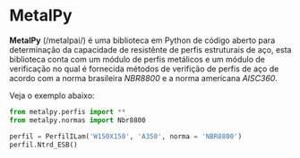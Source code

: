 MetalPy
=======

**MetalPy** (/metalpai/) é uma biblioteca em Python de código aberto para 
determinação da capacidade de resistênte de perfis estruturais de aço, esta biblioteca
conta com um módulo de perfis metálicos e um módulo de verificação no qual é fornecida
métodos de verifição de perfis de aço de acordo com a norma brasileira *NBR8800* e 
a norma americana *AISC360*.

Veja o exemplo abaixo:

~~~python
from metalpy.perfis import **
from metalpy.normas import Nbr8800

perfil = PerfilILam('W150X150', 'A350', norma = 'NBR8800')
perfil.Ntrd_ESB()

~~~~


